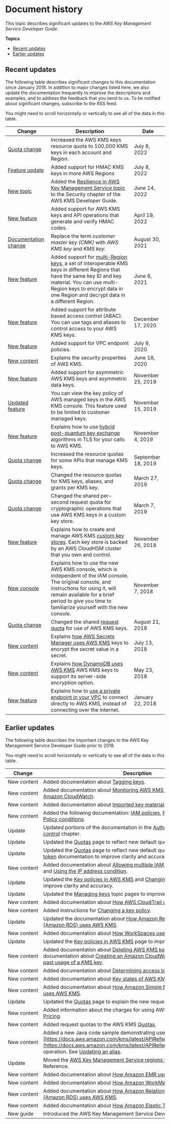 # Document history<a name="dochistory"></a>

This topic describes significant updates to the *AWS Key Management Service Developer Guide*\.

**Topics**
+ [Recent updates](#recent-updates)
+ [Earlier updates](#earlier-updates)

## Recent updates<a name="recent-updates"></a>

The following table describes significant changes to this documentation since January 2018\. In addition to major changes listed here, we also update the documentation frequently to improve the descriptions and examples, and to address the feedback that you send to us\. To be notified about significant changes, subscribe to the RSS feed\.

You might need to scroll horizontally or vertically to see all of the data in this table\.

| Change | Description | Date | 
| --- |--- |--- |
| [Quota change](https://docs.aws.amazon.com/kms/latest/developerguide/limits.html) | Increased the AWS KMS keys resource quota to 100,000 KMS keys in each account and Region\. | July 8, 2022 | 
| [Feature update](https://docs.aws.amazon.com/kms/latest/developerguide/hmac.html) | Added support for HMAC KMS keys in more AWS Regions | July 8, 2022 | 
| [New topic](https://docs.aws.amazon.com/kms/latest/developerguide/disaster-recovery-resiliency.html) | Added the [Resilience in AWS Key Management Service topic](https://docs.aws.amazon.com/kms/latest/developerguide/disaster-recovery-resiliency.html) to the Security chapter of the AWS KMS Developer Guide\. | June 14, 2022 | 
| [New feature](https://docs.aws.amazon.com/kms/latest/developerguide/hmac.html) | Added support for AWS KMS keys and API operations that generate and verify HMAC codes\. | April 19, 2022 | 
| [Documentation change](https://docs.aws.amazon.com/kms/latest/developerguide/concepts.html#kms_keys) | Replace the term *customer master key \(CMK\)* with *AWS KMS key* and *KMS key*\. | August 30, 2021 | 
| [New feature](https://docs.aws.amazon.com/kms/latest/developerguide/multi-region-keys-overview.html) | Added support for [multi\-Region keys](https://docs.aws.amazon.com/kms/latest/developerguide/multi-region-keys-overview.html), a set of interoperable KMS keys in different Regions that have the same key ID and key material\. You can use multi\-Region keys to encrypt data in one Region and decrypt data in a different Region\. | June 8, 2021 | 
| [New feature](https://docs.aws.amazon.com/kms/latest/developerguide/abac.html) | Added support for attribute based access control \(ABAC\)\. You can use tags and aliases to control access to your AWS KMS keys\. | December 17, 2020 | 
| [New feature](https://docs.aws.amazon.com/kms/latest/developerguide/kms-vpc-endpoint.html#vpce-policy) | Added support for VPC endpoint policies\. | July 9, 2020 | 
| [New content](https://docs.aws.amazon.com/kms/latest/developerguide/kms-security.html) | Explains the security properties of AWS KMS\. | June 18, 2020 | 
| [New feature](https://docs.aws.amazon.com/kms/latest/developerguide/symmetric-asymmetric.html) | Added support for asymmetric AWS KMS keys and asymmetric data keys\. | November 25, 2019 | 
| [Updated feature](https://docs.aws.amazon.com/kms/latest/developerguide/key-policy-viewing.html) | You can view the key policy of AWS managed keys in the AWS KMS console\. This feature used to be limited to customer managed keys\. | November 15, 2019 | 
| [New feature](https://docs.aws.amazon.com/kms/latest/developerguide/pqtls.html) | Explains how to use [hybrid post\-quantum key exchange](https://docs.aws.amazon.com/kms/latest/developerguide/pqtls.html) algorithms in TLS for your calls to AWS KMS\. | November 4, 2019 | 
| [Quota change](https://docs.aws.amazon.com/kms/latest/developerguide/limits.html) | Increased the resource quotas for some APIs that manage KMS keys\. | September 18, 2019 | 
| [Quota change](https://docs.aws.amazon.com/kms/latest/developerguide/limits.html) | Changed the resource quotas for KMS keys, aliases, and grants per KMS key\. | March 27, 2019 | 
| [Quota change](https://docs.aws.amazon.com/kms/latest/developerguide/limits.html#rps-key-stores) | Changed the shared per\-second request quota for cryptographic operations that use AWS KMS keys in a custom key store\. | March 7, 2019 | 
| [New feature](https://docs.aws.amazon.com/kms/latest/developerguide/custom-key-store-overview.html) | Explains how to create and manage AWS KMS [custom key stores](https://docs.aws.amazon.com/kms/latest/developerguide/custom-key-store-overview.html)\. Each key store is backed by an AWS CloudHSM cluster that you own and control\. | November 26, 2018 | 
| [New console](https://docs.aws.amazon.com/kms/latest/developerguide/create-keys.html#create-keys-console) | Explains how to use the new AWS KMS console, which is independent of the IAM console\. The original console, and instructions for using it, will remain available for a brief period to give you time to familiarize yourself with the new console\. | November 7, 2018 | 
| [Quota change](https://docs.aws.amazon.com/kms/latest/developerguide/limits.html#requests-per-second) | Changed the shared [request quota](https://docs.aws.amazon.com/kms/latest/developerguide/limits.html#requests-per-second) for use of AWS KMS keys\. | August 21, 2018 | 
| [New content](https://docs.aws.amazon.com/kms/latest/developerguide/services-secrets-manager.html) | Explains [how AWS Secrets Manager uses AWS KMS](https://docs.aws.amazon.com/kms/latest/developerguide/services-secrets-manager.html) keys to encrypt the secret value in a secret\. | July 13, 2018 | 
| [New content](https://docs.aws.amazon.com/kms/latest/developerguide/services-dynamodb.html) | Explains [how DynamoDB uses AWS KMS](https://docs.aws.amazon.com/kms/latest/developerguide/services-dynamodb.html) AWS KMS keys to support its server\-side encryption option\. | May 23, 2018 | 
| [New feature](https://docs.aws.amazon.com/kms/latest/developerguide/kms-vpc-endpoint.html) | Explains how to [use a private endpoint in your VPC](https://docs.aws.amazon.com/kms/latest/developerguide/kms-vpc-endpoint.html) to connect directly to AWS KMS, instead of connecting over the internet\. | January 22, 2018 | 

## Earlier updates<a name="earlier-updates"></a>

The following table describes the important changes to the AWS Key Management Service Developer Guide prior to 2018\.

You might need to scroll horizontally or vertically to see all of the data in this table\.


| Change | Description | Date | 
| --- | --- | --- | 
| New content | Added documentation about [Tagging keys](tagging-keys.md)\. | February 15, 2017 | 
| New content | Added documentation about [Monitoring AWS KMS keys](monitoring-overview.md) and [Monitoring with Amazon CloudWatch](monitoring-cloudwatch.md)\. | August 31, 2016 | 
| New content | Added documentation about [Imported key material](importing-keys.md)\. | August 11, 2016 | 
| New content | Added the following documentation: [IAM policies](iam-policies.md), [Permissions reference](kms-api-permissions-reference.md), and [Policy conditions](policy-conditions.md)\. | July 5, 2016 | 
| Update | Updated portions of the documentation in the [Authentication and access control](control-access.md) chapter\. | July 5, 2016 | 
| Update | Updated the [Quotas](limits.md) page to reflect new default quotas\. | May 31, 2016 | 
| Update | Updated the [Quotas](limits.md) page to reflect new default quotas, and updated the [grant token](grants.md#grant_token) documentation to improve clarity and accuracy\. | April 11, 2016 | 
| New content | Added documentation about [Allowing multiple IAM users to access a KMS key](key-policy-modifying.md#key-policy-modifying-multiple-iam-users) and [Using the IP address condition](policy-conditions.md#conditions-aws-ip-address)\. | February 17, 2016 | 
| Update | Updated the [Key policies in AWS KMS](key-policies.md) and [Changing a key policy](key-policy-modifying.md) pages to improve clarity and accuracy\. | February 17, 2016 | 
| Update | Updated the [Managing keys](getting-started.md) topic pages to improve clarity\. | January 5, 2016 | 
| New content | Added documentation about [How AWS CloudTrail uses AWS KMS](services-cloudtrail.md)\. | November 18, 2015 | 
| New content | Added instructions for [Changing a key policy](key-policy-modifying.md)\. | November 18, 2015 | 
| Update | Updated the documentation about [How Amazon Relational Database Service \(Amazon RDS\) uses AWS KMS](services-rds.md)\. | November 18, 2015 | 
| New content | Added documentation about [How WorkSpaces uses AWS KMS](services-workspaces.md)\. | November 6, 2015 | 
| Update | Updated the [Key policies in AWS KMS](key-policies.md) page to improve clarity\. | October 22, 2015 | 
| New content | Added documentation about [Deleting AWS KMS keys](deleting-keys.md), including supporting documentation about [Creating an Amazon CloudWatch alarm](deleting-keys-creating-cloudwatch-alarm.md) and [Determining past usage of a KMS key](deleting-keys-determining-usage.md)\. | October 15, 2015 | 
| New content | Added documentation about [Determining access to AWS KMS keys](determining-access.md)\. | October 15, 2015 | 
| New content | Added documentation about [Key states of AWS KMS keys](key-state.md)\. | October 15, 2015 | 
| New content | Added documentation about [How Amazon Simple Email Service \(Amazon SES\) uses AWS KMS](services-ses.md)\. | October 1, 2015 | 
| Update | Updated the [Quotas](limits.md) page to explain the new request quotas\. | August 31, 2015 | 
| New content | Added information about the charges for using AWS KMS\. See [AWS KMS Pricing](overview.md#pricing)\. | August 14, 2015 | 
| New content | Added request quotas to the AWS KMS [Quotas](limits.md)\. | June 11, 2015 | 
| New content | Added a new Java code sample demonstrating use of the [https://docs.aws.amazon.com/kms/latest/APIReference/API_UpdateAlias.html](https://docs.aws.amazon.com/kms/latest/APIReference/API_UpdateAlias.html) operation\. See [Updating an alias](programming-aliases.md#update-alias)\. | June 1, 2015 | 
| Update | Moved the [AWS Key Management Service regions table](https://docs.aws.amazon.com/general/latest/gr/rande.html#kms_region) to the AWS General Reference\. | May 29, 2015 | 
| New content | Added documentation about [How Amazon EMR uses AWS KMS](services-emr.md)\. | January 28, 2015 | 
| New content | Added documentation about [How Amazon WorkMail uses AWS KMS](services-wm.md)\. | January 28, 2015 | 
| New content | Added documentation about [How Amazon Relational Database Service \(Amazon RDS\) uses AWS KMS](services-rds.md)\. | January 6, 2015 | 
| New content | Added documentation about [How Amazon Elastic Transcoder uses AWS KMS](services-et.md)\. | November 24, 2014 | 
| New guide | Introduced the AWS Key Management Service Developer Guide\. | November 12, 2014 | 